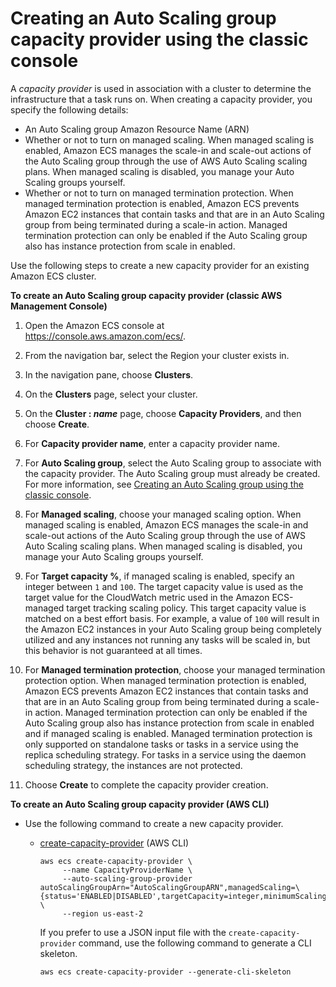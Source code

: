 # Creating an Auto Scaling group capacity provider using the classic console<a name="asg-capacity-providers-create-capacity-provider"></a>

A *capacity provider* is used in association with a cluster to determine the infrastructure that a task runs on\. When creating a capacity provider, you specify the following details:
+ An Auto Scaling group Amazon Resource Name \(ARN\)
+ Whether or not to turn on managed scaling\. When managed scaling is enabled, Amazon ECS manages the scale\-in and scale\-out actions of the Auto Scaling group through the use of AWS Auto Scaling scaling plans\. When managed scaling is disabled, you manage your Auto Scaling groups yourself\.
+ Whether or not to turn on managed termination protection\. When managed termination protection is enabled, Amazon ECS prevents Amazon EC2 instances that contain tasks and that are in an Auto Scaling group from being terminated during a scale\-in action\. Managed termination protection can only be enabled if the Auto Scaling group also has instance protection from scale in enabled\.

Use the following steps to create a new capacity provider for an existing Amazon ECS cluster\.

**To create an Auto Scaling group capacity provider \(classic AWS Management Console\)**

1. Open the Amazon ECS console at [https://console\.aws\.amazon\.com/ecs/](https://console.aws.amazon.com/ecs/)\.

1. From the navigation bar, select the Region your cluster exists in\.

1. In the navigation pane, choose **Clusters**\.

1. On the **Clusters** page, select your cluster\.

1. On the **Cluster : *name*** page, choose **Capacity Providers**, and then choose **Create**\.

1. For **Capacity provider name**, enter a capacity provider name\.

1. For **Auto Scaling group**, select the Auto Scaling group to associate with the capacity provider\. The Auto Scaling group must already be created\. For more information, see [Creating an Auto Scaling group using the classic console](asg-capacity-providers-create-auto-scaling-group.md)\.

1. For **Managed scaling**, choose your managed scaling option\. When managed scaling is enabled, Amazon ECS manages the scale\-in and scale\-out actions of the Auto Scaling group through the use of AWS Auto Scaling scaling plans\. When managed scaling is disabled, you manage your Auto Scaling groups yourself\.

1. For **Target capacity %**, if managed scaling is enabled, specify an integer between `1` and `100`\. The target capacity value is used as the target value for the CloudWatch metric used in the Amazon ECS\-managed target tracking scaling policy\. This target capacity value is matched on a best effort basis\. For example, a value of `100` will result in the Amazon EC2 instances in your Auto Scaling group being completely utilized and any instances not running any tasks will be scaled in, but this behavior is not guaranteed at all times\.

1. For **Managed termination protection**, choose your managed termination protection option\. When managed termination protection is enabled, Amazon ECS prevents Amazon EC2 instances that contain tasks and that are in an Auto Scaling group from being terminated during a scale\-in action\. Managed termination protection can only be enabled if the Auto Scaling group also has instance protection from scale in enabled and if managed scaling is enabled\. Managed termination protection is only supported on standalone tasks or tasks in a service using the replica scheduling strategy\. For tasks in a service using the daemon scheduling strategy, the instances are not protected\.

1. Choose **Create** to complete the capacity provider creation\.

**To create an Auto Scaling group capacity provider \(AWS CLI\)**
+ Use the following command to create a new capacity provider\.
  + [create\-capacity\-provider](https://docs.aws.amazon.com/cli/latest/reference/ecs/create-capacity-provider.html) \(AWS CLI\)

    ```
    aws ecs create-capacity-provider \
         --name CapacityProviderName \
         --auto-scaling-group-provider autoScalingGroupArn="AutoScalingGroupARN",managedScaling=\{status='ENABLED|DISABLED',targetCapacity=integer,minimumScalingStepSize=integer,maximumScalingStepSize=integer\},managedTerminationProtection="ENABLED|DISABLED" \
         --region us-east-2
    ```

    If you prefer to use a JSON input file with the `create-capacity-provider` command, use the following command to generate a CLI skeleton\.

    ```
    aws ecs create-capacity-provider --generate-cli-skeleton
    ```